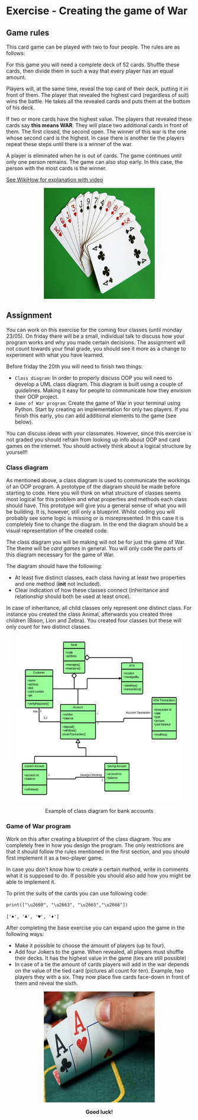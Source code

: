 # Exercise - Creating the game of War

## Game rules
This card game can be played with two to four people. The rules are as follows:

For this game you will need a complete deck of 52 cards. Shuffle these cards, then divide them in such a way that every player has an equal amount. 

Players will, at the same time, reveal the top card of their deck, putting it in front of them. The player that revealed the highest card (regardless of suit) wins the battle. He takes all the revealed cards and puts them at the bottom of his deck. 

If two or more cards have the highest value. The players that revealed these cards say **this means WAR**. They will place two additional cards in front of them. The first closed, the second open. The winner of this war is the one whose second card is the highest. In case there is another tie the players repeat these steps until there is a winner of the war.

A player is eliminated when he is out of cards. The game continues until only one person remains. The game can also stop early. In this case, the person with the most cards is the winner.

[See WikiHow for explanation with video](https://nl.wikihow.com/Het-kaartspel-oorlogje-spelen)

<p align="center">
  <img src="Images/playing_cards.jpg" width="300" height="300"/>
</p>

## Assignment
You can work on this exercise for the coming four classes (until monday 23/05). On friday there will be a small, individual talk to discuss how your program works and why you made certain decisions. The assignment will not count towards your final grade, you should see it more as a change to experiment with what you have learned.

Before friday the 20th you will need to finish two things:
* `Class diagram`: In order to properly discuss OOP you will need to develop a UML class diagram. This diagram is built using a couple of guidelines. Making it easy for people to communicate how they envision their OOP project.
* `Game of War program`: Create the game of War in your terminal using Python. Start by creating an implementation for only two players. If you finish this early, you can add additional elements to the game (see below).

You can discuss ideas with your classmates. However, since this exercise is not graded you should refrain from looking up info about OOP and card games on the internet. You should actively think about a logical structure by yourself!

### Class diagram
As mentioned above, a class diagram is used to communicate the workings of an OOP program. A prototype of the diagram should be made before starting to code. Here you will think on what structure of classes seems most logical for this problem and what properties and methods each class should have. This prototype will give you a general sense of what you will be building. It is, however, still only a blueprint. Whilst coding you will probably see some logic is missing or is misrepresented. In this case it is completely fine to change the diagram. In the end the diagram should be a visual representation of the created code.

The class diagram you will be making will not be for just the game of War. The theme will be *card games* in general. You will only code the parts of this diagram necessary for the game of War. 

The diagram should have the following:
* At least five distinct classes, each class having at least two properties and one method (__init__ not included).
* Clear indication of how these classes connect (inheritance and relationship should both be used at least once).

In case of inheritance, all child classes only represent one distinct class. For instance you created the class Animal, afterwards you created three children (Bison, Lion and Zebra). You created four classes but these will only count for two distinct classes.

<p align="center">
  <img src="Images/example_class_diagram.png" width="450" height="450"/>
  <p align="center">Example of class diagram for bank accounts</p>
</p>

### Game of War program
Work on this after creating a blueprint of the class diagram. You are completely free in how you design the program. The only restrictions are that it should follow the rules mentioned in the first section, and you should first implement it as a two-player game.

In case you don't know how to create a certain method, write in comments what it is supposed to do. If possible you should also add how you might be able to implement it.

To print the suits of the cards you can use following code:
```
print(["\u2660", "\u2663", "\u2665","\u2666"])

['♠', '♣', '♥', '♦']
```

After completing the base exercise you can expand upon the game in the following ways:
* Make it possible to choose the amount of players (up to four).
* Add four Jokers to the game. When revealed, all players must shuffle their decks. It has the highest value in the game (ties are still possible)
* In case of a tie the amount of cards players will add in the war depends on the value of the tied card (pictures all count for ten). Example, two players they with a six. They now place five cards face-down in front of them and reveal the sixth.

<p align="center">
  <img src="Images/good_luck.jpg" width="300" height="300"/>
  <p align="center"> <strong> Good luck! </strong> </p>
</p>


